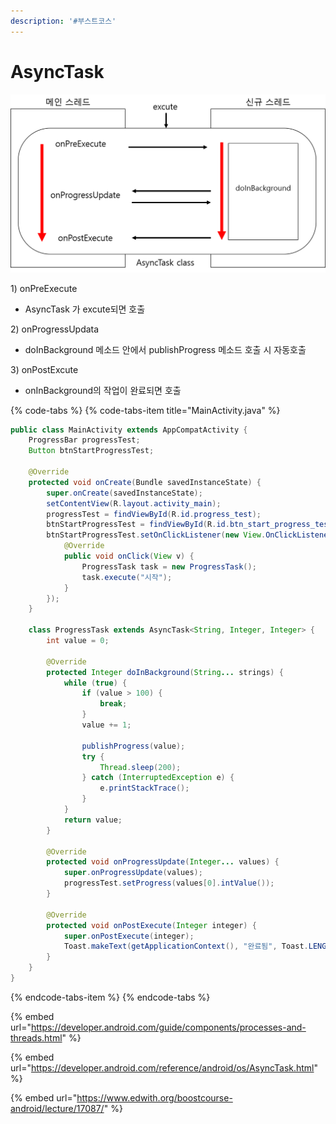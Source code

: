 ```yaml
---
description: '#부스트코스'
---
```


# AsyncTask



![](../.gitbook/assets/asynctask.png)

1\) onPreExecute

* AsyncTask 가 excute되면 호출

2\) onProgressUpdata

* doInBackground 메소드 안에서 publishProgress 메소드 호출 시 자동호출

3\) onPostExcute

* onInBackground의 작업이 완료되면 호출 

{% code-tabs %}
{% code-tabs-item title="MainActivity.java" %}
```java
public class MainActivity extends AppCompatActivity {
    ProgressBar progressTest;
    Button btnStartProgressTest;

    @Override
    protected void onCreate(Bundle savedInstanceState) {
        super.onCreate(savedInstanceState);
        setContentView(R.layout.activity_main);
        progressTest = findViewById(R.id.progress_test);
        btnStartProgressTest = findViewById(R.id.btn_start_progress_test);
        btnStartProgressTest.setOnClickListener(new View.OnClickListener() {
            @Override
            public void onClick(View v) {
                ProgressTask task = new ProgressTask();
                task.execute("시작");
            }
        });
    }

    class ProgressTask extends AsyncTask<String, Integer, Integer> {
        int value = 0;

        @Override
        protected Integer doInBackground(String... strings) {
            while (true) {
                if (value > 100) {
                    break;
                }
                value += 1;

                publishProgress(value);
                try {
                    Thread.sleep(200);
                } catch (InterruptedException e) {
                    e.printStackTrace();
                }
            }
            return value;
        }

        @Override
        protected void onProgressUpdate(Integer... values) {
            super.onProgressUpdate(values);
            progressTest.setProgress(values[0].intValue());
        }

        @Override
        protected void onPostExecute(Integer integer) {
            super.onPostExecute(integer);
            Toast.makeText(getApplicationContext(), "완료됨", Toast.LENGTH_LONG).show();
        }
    }
}
```
{% endcode-tabs-item %}
{% endcode-tabs %}

{% embed url="https://developer.android.com/guide/components/processes-and-threads.html" %}

{% embed url="https://developer.android.com/reference/android/os/AsyncTask.html" %}

{% embed url="https://www.edwith.org/boostcourse-android/lecture/17087/" %}



